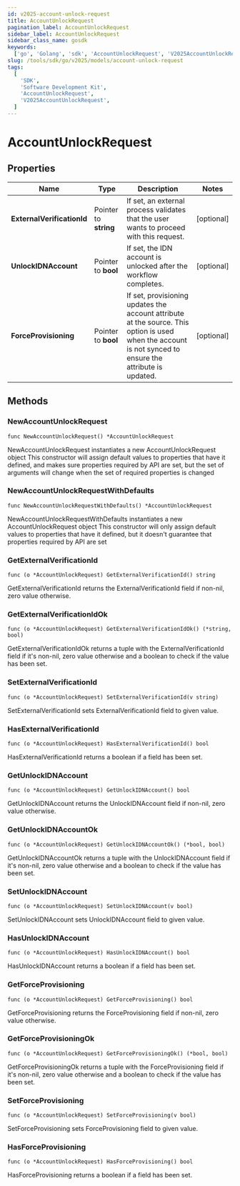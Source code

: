 ```yaml
---
id: v2025-account-unlock-request
title: AccountUnlockRequest
pagination_label: AccountUnlockRequest
sidebar_label: AccountUnlockRequest
sidebar_class_name: gosdk
keywords:
  ['go', 'Golang', 'sdk', 'AccountUnlockRequest', 'V2025AccountUnlockRequest']
slug: /tools/sdk/go/v2025/models/account-unlock-request
tags:
  [
    'SDK',
    'Software Development Kit',
    'AccountUnlockRequest',
    'V2025AccountUnlockRequest',
  ]
---
```


# AccountUnlockRequest

## Properties

| Name | Type | Description | Notes |
| --- | --- | --- | --- |
| **ExternalVerificationId** | Pointer to **string** | If set, an external process validates that the user wants to proceed with this request. | [optional] |
| **UnlockIDNAccount** | Pointer to **bool** | If set, the IDN account is unlocked after the workflow completes. | [optional] |
| **ForceProvisioning** | Pointer to **bool** | If set, provisioning updates the account attribute at the source. This option is used when the account is not synced to ensure the attribute is updated. | [optional] |

## Methods

### NewAccountUnlockRequest

`func NewAccountUnlockRequest() *AccountUnlockRequest`

NewAccountUnlockRequest instantiates a new AccountUnlockRequest object This constructor will assign default values to properties that have it defined, and makes sure properties required by API are set, but the set of arguments will change when the set of required properties is changed

### NewAccountUnlockRequestWithDefaults

`func NewAccountUnlockRequestWithDefaults() *AccountUnlockRequest`

NewAccountUnlockRequestWithDefaults instantiates a new AccountUnlockRequest object This constructor will only assign default values to properties that have it defined, but it doesn't guarantee that properties required by API are set

### GetExternalVerificationId

`func (o *AccountUnlockRequest) GetExternalVerificationId() string`

GetExternalVerificationId returns the ExternalVerificationId field if non-nil, zero value otherwise.

### GetExternalVerificationIdOk

`func (o *AccountUnlockRequest) GetExternalVerificationIdOk() (*string, bool)`

GetExternalVerificationIdOk returns a tuple with the ExternalVerificationId field if it's non-nil, zero value otherwise and a boolean to check if the value has been set.

### SetExternalVerificationId

`func (o *AccountUnlockRequest) SetExternalVerificationId(v string)`

SetExternalVerificationId sets ExternalVerificationId field to given value.

### HasExternalVerificationId

`func (o *AccountUnlockRequest) HasExternalVerificationId() bool`

HasExternalVerificationId returns a boolean if a field has been set.

### GetUnlockIDNAccount

`func (o *AccountUnlockRequest) GetUnlockIDNAccount() bool`

GetUnlockIDNAccount returns the UnlockIDNAccount field if non-nil, zero value otherwise.

### GetUnlockIDNAccountOk

`func (o *AccountUnlockRequest) GetUnlockIDNAccountOk() (*bool, bool)`

GetUnlockIDNAccountOk returns a tuple with the UnlockIDNAccount field if it's non-nil, zero value otherwise and a boolean to check if the value has been set.

### SetUnlockIDNAccount

`func (o *AccountUnlockRequest) SetUnlockIDNAccount(v bool)`

SetUnlockIDNAccount sets UnlockIDNAccount field to given value.

### HasUnlockIDNAccount

`func (o *AccountUnlockRequest) HasUnlockIDNAccount() bool`

HasUnlockIDNAccount returns a boolean if a field has been set.

### GetForceProvisioning

`func (o *AccountUnlockRequest) GetForceProvisioning() bool`

GetForceProvisioning returns the ForceProvisioning field if non-nil, zero value otherwise.

### GetForceProvisioningOk

`func (o *AccountUnlockRequest) GetForceProvisioningOk() (*bool, bool)`

GetForceProvisioningOk returns a tuple with the ForceProvisioning field if it's non-nil, zero value otherwise and a boolean to check if the value has been set.

### SetForceProvisioning

`func (o *AccountUnlockRequest) SetForceProvisioning(v bool)`

SetForceProvisioning sets ForceProvisioning field to given value.

### HasForceProvisioning

`func (o *AccountUnlockRequest) HasForceProvisioning() bool`

HasForceProvisioning returns a boolean if a field has been set.
